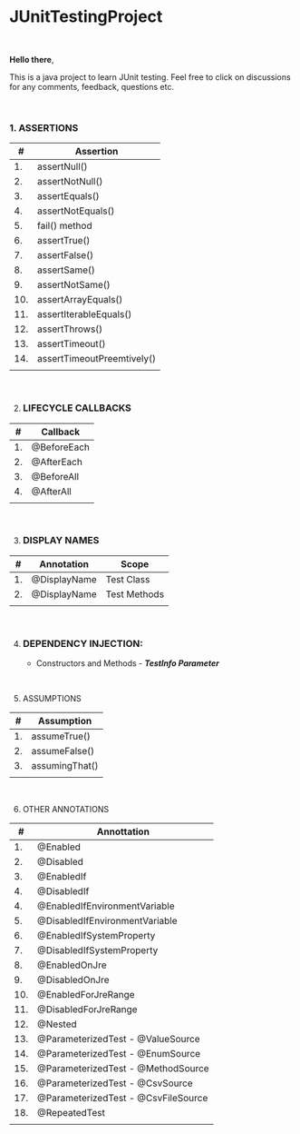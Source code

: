 # JUnitTestingProject

<br>

**Hello there**, <br>

This is a java project to learn JUnit testing. Feel free to click on discussions for any comments, feedback, questions etc.

<br>

### 1. ASSERTIONS

| # | **Assertion** |
|-|-|
| 1.  | assertNull() |
| 2.  | assertNotNull() |
| 3.  | assertEquals() |
| 4.  | assertNotEquals() |
| 5.  | fail() method |
| 6.  | assertTrue() |
| 7.  | assertFalse() |
| 8.  | assertSame() |
| 9.  | assertNotSame() |
| 10. | assertArrayEquals() |
| 11. | assertIterableEquals() |
| 12. | assertThrows() |
| 13. | assertTimeout() |
| 14. | assertTimeoutPreemtively() |
|||

<br>

2. ### LIFECYCLE CALLBACKS

| # | **Callback** |
|-|-|
| 1. | @BeforeEach |
| 2. | @AfterEach |
| 3. | @BeforeAll |
| 4. | @AfterAll |
|||

<br>

3. ### DISPLAY NAMES

| # | **Annotation** | **Scope** |
|-|-|-|
| 1. | @DisplayName | Test Class |
| 2. | @DisplayName | Test Methods |
|||

<br>

4. ### DEPENDENCY INJECTION:
   - Constructors and Methods - ***TestInfo Parameter***

<br>

5. ASSUMPTIONS

| # | **Assumption** |
|-|-|
| 1. | assumeTrue() |
| 2. | assumeFalse() |
| 3. | assumingThat() |
|||

<br>

6. OTHER ANNOTATIONS

| # | **Annottation** |
|-|-|
| 1.  | @Enabled |
| 2.  | @Disabled |
| 3.  | @EnabledIf |
| 4.  | @DisabledIf |
| 4.  | @EnabledIfEnvironmentVariable |
| 5.  | @DisabledIfEnvironmentVariable |
| 6.  | @EnabledIfSystemProperty |
| 7.  | @DisabledIfSystemProperty |
| 8.  | @EnabledOnJre |
| 9.  | @DisabledOnJre |
| 10.  | @EnabledForJreRange |
| 11. | @DisabledForJreRange |
| 12. | @Nested |
| 13. | @ParameterizedTest - @ValueSource |
| 14. | @ParameterizedTest - @EnumSource |
| 15. | @ParameterizedTest - @MethodSource |
| 16. | @ParameterizedTest - @CsvSource |
| 17. | @ParameterizedTest - @CsvFileSource |
| 18. | @RepeatedTest |
|||

<br>
